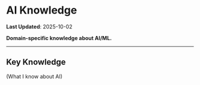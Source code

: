 # AI Knowledge

**Last Updated**: 2025-10-02

**Domain-specific knowledge about AI/ML.**

---

## Key Knowledge

(What I know about AI)
